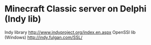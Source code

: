 Minecraft Classic server on Delphi (Indy lib)
==============================================
Indy library http://www.indyproject.org/index.en.aspx
OpenSSl lib (Windows) http://indy.fulgan.com/SSL/
